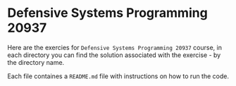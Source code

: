 # Defensive Systems Programming 20937

Here are the exercies for `Defensive Systems Programming 20937` course, in each directory you can find the solution associated with the exercise - by the directory name.

Each file containes a `README.md` file with instructions on how to run the code.
